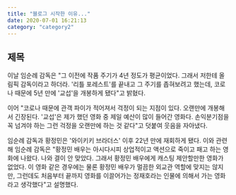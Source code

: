 ```yaml
---
title: "블로그 시작한 이유..."
date: 2020-07-01 16:21:13
category: "category2"
---
```


## 제목

이날 임순례 감독은 "그 이전에 작품 주기가 4년 정도가 평균이었다. 그래서 저한테 올림픽 감독이라고 하더라. '리틀 포레스트'를 끝내고 그 주기를 좁혀보려고 했는데, 코로나 때문에 5년 만에 '교섭'을 개봉하게 됐다"고 밝혔다.

이어 "코로나 때문에 관객 파이가 적어져서 걱정이 되는 지점이 있다. 오랜만에 개봉해서 긴장된다. '교섭'은 제가 했던 영화 중 제일 예산이 많이 들어간 영화다. 손익분기점을 꼭 넘겨야 하는 그런 걱정을 오랜만에 하는 것 같다"고 덧붙여 웃음을 자아냈다.

임순례 감독과 황정민은 '와이키키 브라더스' 이후 22년 만에 재회하게 됐다. 이와 관련해 임순례 감독은 "황정민 배우는 아시다시피 상업적이고 액션으로 죽이고 패고 하는 영화에 나왔다. 나와 결이 안 맞았다. 그래서 황정민 배우에게 캐스팅 제안할만한 영화가 없었다. 이 영화 같은 경우에는 물론 황정민 배우가 멀끔한 외교관 역할에 맞지는 않지만, 그런데도 처음부터 끝까지 영화를 이끌어가는 정재호라는 인물에 의해서 가는 영화라고 생각했다"고 설명했다.

